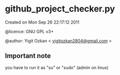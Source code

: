 github_project_checker.py
==

Created on Mon Sep 26 22:17:12 2011

@licence: GNU GPL v3+

@author: Yigit Ozkan < yigitozkan2804@gmail.com >


Important note
---------------
you have to run it as "su" or "sudo" (admin on linux)
